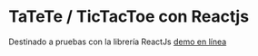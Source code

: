 # TaTeTe / TicTacToe con Reactjs
Destinado a pruebas con la librería ReactJs
[demo en línea](https://tateti.lucasfrias.com.ar/ "TaTeTi")
